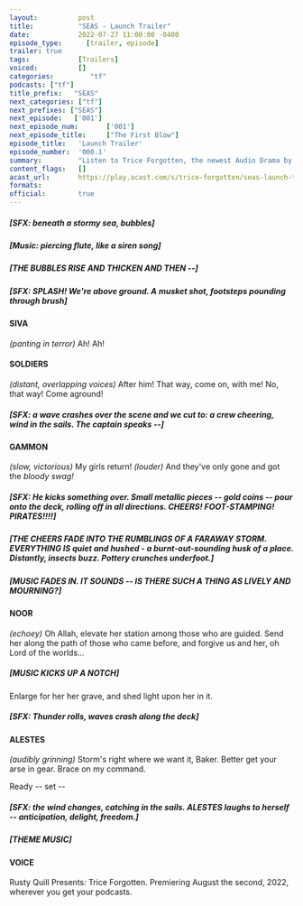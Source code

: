 ```yaml
---
layout:          post
title:           "SEAS - Launch Trailer"
date:            2022-07-27 11:00:00 -0400
episode_type:      [trailer, episode]
trailer: true
tags:            [Trailers]
voiced:          []
categories:			"tf"
podcasts: ["tf"]
title_prefix:	"SEAS"
next_categories: ["tf"]
next_prefixes: ["SEAS"]
next_episode:	['001']
next_episode_num:		['001']
next_episode_title:		["The First Blow"]
episode_title:   'Launch Trailer'
episode_number:  '000.1'
summary:         "Listen to Trice Forgotten, the newest Audio Drama by Rusty Quill<br/>Premiering 2 August 2022, wherever you get your podcasts."
content_flags:   []
acast_url:       https://play.acast.com/s/trice-forgotten/seas-launch-trailer
formats:
official:        true
---
```


##### [SFX: beneath a stormy sea, bubbles]

##### [Music: piercing flute, like a siren song]

##### [THE BUBBLES RISE AND THICKEN AND THEN --]

##### [SFX: SPLASH! We're above ground. A musket shot, footsteps pounding through brush]

#### SIVA

_(panting in terror)_ Ah! Ah!

#### SOLDIERS

_(distant, overlapping voices)_ After him! That way, come on, with me! No, that way! Come aground!

##### [SFX: a wave crashes over the scene and we cut to: a crew cheering, wind in the sails. The captain speaks --]

#### GAMMON

_(slow, victorious)_ My girls return! _(louder)_ And they've only gone and got the *bloody swag!*

##### [SFX: He kicks something over. Small metallic pieces -- gold coins -- pour onto the deck, rolling off in all directions. CHEERS! FOOT-STAMPING! PIRATES!!!!]

##### [THE CHEERS FADE INTO THE RUMBLINGS OF A FARAWAY STORM. EVERYTHING IS quiet and hushed - a burnt-out-sounding husk of a place. Distantly, insects buzz. Pottery crunches underfoot.]

##### [MUSIC FADES IN. IT SOUNDS -- IS THERE SUCH A THING AS LIVELY *AND* MOURNING?]

#### NOOR

_(echoey)_ Oh Allah, elevate her station among those who are guided. Send her along the path of those who came before, and forgive us and her, oh Lord of the worlds...

##### [MUSIC KICKS UP A NOTCH]

Enlarge for her her grave, and shed light upon her in it.

##### [SFX: Thunder rolls, waves crash along the deck] 

#### ALESTES

_(audibly grinning)_ Storm's right where we want it, Baker. Better get your arse in gear. Brace on my command.

Ready -- set --

##### [SFX: the wind changes, catching in the sails. ALESTES laughs to herself -- anticipation, delight, freedom.]

##### [THEME MUSIC]

#### VOICE

Rusty Quill Presents: Trice Forgotten. Premiering August the second, 2022, wherever you get your podcasts.